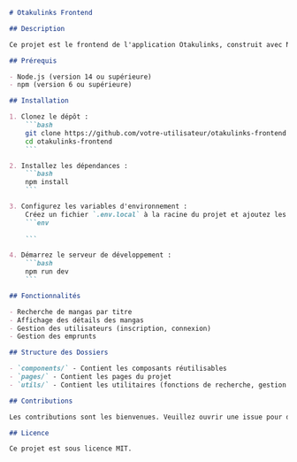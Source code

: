 


```markdown
# Otakulinks Frontend

## Description

Ce projet est le frontend de l'application Otakulinks, construit avec Next.js. Il permet aux utilisateurs de rechercher des mangas, de consulter leurs détails et de gérer leurs emprunts.

## Prérequis

- Node.js (version 14 ou supérieure)
- npm (version 6 ou supérieure)

## Installation

1. Clonez le dépôt :
    ```bash
    git clone https://github.com/votre-utilisateur/otakulinks-frontend.git
    cd otakulinks-frontend
    ```

2. Installez les dépendances :
    ```bash
    npm install
    ```

3. Configurez les variables d'environnement :
    Créez un fichier `.env.local` à la racine du projet et ajoutez les variables suivantes :
    ```env
    
    ```

4. Démarrez le serveur de développement :
    ```bash
    npm run dev
    ```

## Fonctionnalités

- Recherche de mangas par titre
- Affichage des détails des mangas
- Gestion des utilisateurs (inscription, connexion)
- Gestion des emprunts

## Structure des Dossiers

- `components/` - Contient les composants réutilisables
- `pages/` - Contient les pages du projet
- `utils/` - Contient les utilitaires (fonctions de recherche, gestion des utilisateurs, etc.)

## Contributions

Les contributions sont les bienvenues. Veuillez ouvrir une issue pour discuter de ce que vous aimeriez changer.

## Licence

Ce projet est sous licence MIT.
